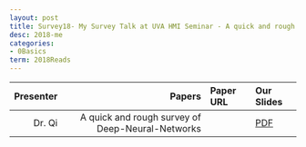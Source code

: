 ```yaml
---
layout: post
title: Survey18- My Survey Talk at UVA HMI Seminar - A quick and rough overview of DNN
desc: 2018-me
categories:
- 0Basics
term: 2018Reads
---
```



| Presenter | Papers | Paper URL| Our Slides |
| -----: | ---------------------------: | :----- | :----- |
| Dr. Qi | A quick and rough survey of Deep-Neural-Networks |  |  [PDF]({{site.baseurl}}/talks/201802-QI-HMI-DeepOverview.pdf) |

